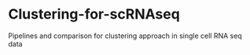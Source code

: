 # Clustering-for-scRNAseq
Pipelines and comparison for clustering approach in single cell RNA seq data
